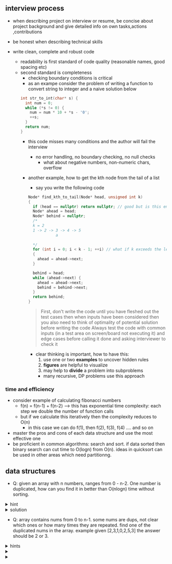 ## interview process
- when describing project on interview or resume, be concise about project background and give detailed info on own tasks,actions ,contributions

- be honest when describing technical skills

- write clean, complete and robust code
  - readability is first standard of code quality (reasonable names, good spacing etc)
  - second standard is completeness
    - checking boundary conditions is critical
    - as an exampe consider the problem of writing a function to convert string to integer and a naive solution below
    ```cpp
    int str_to_int(char* s) {
      int num = 0;
      while (*s != 0) {
        num = num * 10 + *s - '0';
        ++s;
      }
      return num;
    }
    ```
    - this code misses many conditions and the author will fail the interview
      - no error handling, no boundary checking, no null checks
        - what about negative numbers, non-numeric chars, overflow 
    - another example, how to get the kth node from the tail of a list
      - say you write the following code
      ```cpp
      Node* find_kth_to_tail(Node* head, unsigned int k)
      {
        if (head == nullptr) return nullptr; // good but is this enough?
        Node* ahead = head;
        Node* behind = nullptr;
        /*
        k = 2
        1 -> 2 -> 3 -> 4 -> 5
                  a                     
        
        */
        for (int i = 0; i < k - 1; ++i) // what if k exceeds the length of list, what if k  is 0
        {
          ahead = ahead->next;
        }

        behind = head;
        while (ahead->next) {
          ahead = ahead->next;
          behind = behind->next;
        }
        return behind;
      }
      ```

      > First, don't write the code until you have fleshed out the test cases
      > then when inputs have been considered then you also need to think of optimality
      > of potential solution before writing the code
      > Always test the code with common inputs (in a test area on screen/board not executing it) and edge cases 
      > before calling it done and asking interviewer to check it 

      - clear thinking is important, how to have this:
        1. use one or two **examples** to uncover hidden rules
        2. **figures** are helpful to visualize
        3. may help to **divide** a problem into subproblems
          - many recursive, DP problems use this approach
          
### time and efficiency

- consider example of calculating fibonacci numbers
  - f(n) = f(n-1) + f(n-2) --> this has exponential time complexity: each step we double the number of function calls
  - but if we calculate this iteratively then the complexity reduces to O(n)
    - in this case we can do f(1), then f(2), f(3), f(4) .... and so on
- master the pros and cons of each data structure and use the most effective one
- be proficient in common algorithms: search and sort. if data sorted then binary search can cut time to O(logn) from O(n).
  ideas in quicksort can be used in other areas which need partitionng.

## data structures

- Q: given an array with n numbers, ranges from 0 - n-2. One number is duplicated, how can you find it in better than O(nlogn) time without sorting.

<details>
<summary> hint </summary>
- only one number is duplicate
- can you use some math?  
</details>

<details>
<summary> solution </summary>

so if we have [0,1,2,3,4,4,5] without duplicate we can have [0,1,2,3,4,5,6]
0 + 1 + 2 + 3 -> 6
(4*3) / 2 -> 6

so if we do (0+1+2+3+4+4+5) - (0+1+2+3+4+5) = 4

this will work even if last one is duplicated (0+1+2+3+4+5+5) - (0+1+2+3+4+5) = 5 and since adding is commutative order of elements does not matter

```cpp
// guaranteed to only have one duplicate
int get_dup(std::vector<int>& nums)
{
  int len = nums.size();

  int sum1 = 0;
  for (int i = 0; i < len; i++)
  {
    if (nums[i] < 0 || num[i] > len - 2) abort();
    sum1 += nums[i];
  }
  int sum2 = ((len - 1) * (len - 2)) >> 1; // which an unreadable way to say { N * (N -2) / 2 } where N = len - 1
  return sum1 - sum2;
}
```

testcases:
1. normal case
2. input is [0, 0]
3. some nums are out of range (0, n-2]

</details>

- Q: array contains nums from 0 to n-1. some nums are dups, not clear which ones or how many times they are repeated. find one of the duplicated nums in the array. example given [2,3,1,0,2,5,3] the answer should be 2 or 3.


<details>
<summary>hints</summary>

</details>


<details>
<summary></summary>
</details>


<details>
<summary></summary>
</details>